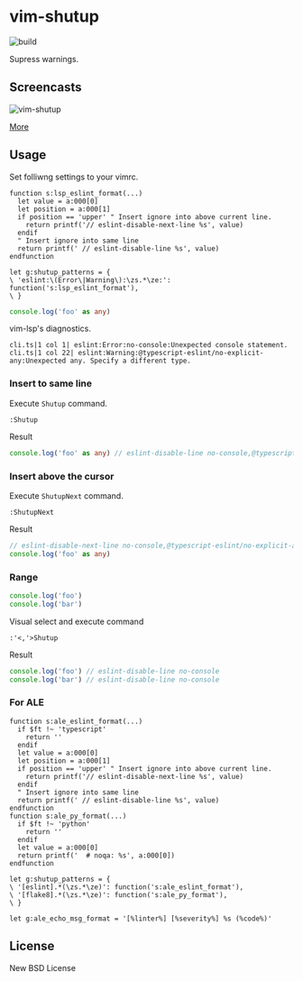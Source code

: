# vim-shutup

![build](https://github.com/heavenshell/vim-shutup/workflows/build/badge.svg)

Supress warnings.

## Screencasts

![vim-shutup](https://user-images.githubusercontent.com/56591/96607212-187c6f00-1333-11eb-8611-91ebc0ecf906.gif)

[More](https://github.com/heavenshell/vim-shutup/issues/1)

## Usage

Set folliwng settings to your vimrc.

```vim
function s:lsp_eslint_format(...)
  let value = a:000[0]
  let position = a:000[1]
  if position == 'upper' " Insert ignore into above current line.
    return printf('// eslint-disable-next-line %s', value)
  endif
  " Insert ignore into same line
  return printf(' // eslint-disable-line %s', value)
endfunction

let g:shutup_patterns = {
\ 'eslint:\(Error\|Warning\):\zs.*\ze:': function('s:lsp_eslint_format'),
\ }
```

```typescript
console.log('foo' as any)
```

vim-lsp's diagnostics.

```vim
cli.ts|1 col 1| eslint:Error:no-console:Unexpected console statement.
cli.ts|1 col 22| eslint:Warning:@typescript-eslint/no-explicit-any:Unexpected any. Specify a different type.
```

### Insert to same line

Execute `Shutup` command.

```vim
:Shutup
```

Result

```typescript
console.log('foo' as any) // eslint-disable-line no-console,@typescript-eslint/no-explicit-any
```

### Insert above the cursor

Execute `ShutupNext` command.

```vim
:ShutupNext
```

Result

```typescript
// eslint-disable-next-line no-console,@typescript-eslint/no-explicit-any
console.log('foo' as any)
```

### Range

```typescript
console.log('foo')
console.log('bar')
```

Visual select and execute command

```vim
:'<,'>Shutup
```

Result

```typescript
console.log('foo') // eslint-disable-line no-console
console.log('bar') // eslint-disable-line no-console
```

### For ALE

```vim
function s:ale_eslint_format(...)
  if $ft !~ 'typescript'
    return ''
  endif
  let value = a:000[0]
  let position = a:000[1]
  if position == 'upper' " Insert ignore into above current line.
    return printf('// eslint-disable-next-line %s', value)
  endif
  " Insert ignore into same line
  return printf(' // eslint-disable-line %s', value)
endfunction
function s:ale_py_format(...)
  if $ft !~ 'python'
    return ''
  endif
  let value = a:000[0]
  return printf('  # noqa: %s', a:000[0])
endfunction

let g:shutup_patterns = {
\ '[eslint].*(\zs.*\ze)': function('s:ale_eslint_format'),
\ '[flake8].*(\zs.*\ze)': function('s:ale_py_format'),
\ }

let g:ale_echo_msg_format = '[%linter%] [%severity%] %s (%code%)'
```

## License

New BSD License
